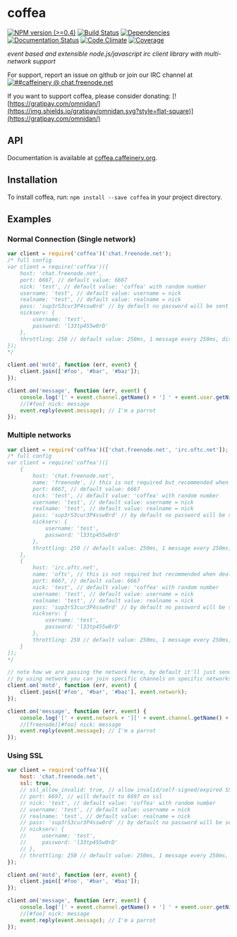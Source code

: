 # coffea

[![NPM version (>=0.4)](https://img.shields.io/npm/v/coffea.svg?style=flat-square)](https://www.npmjs.com/package/coffea) [![Build Status](https://img.shields.io/travis/caffeinery/coffea/master.svg?style=flat-square)](https://travis-ci.org/caffeinery/coffea) [![Dependencies](https://img.shields.io/david/caffeinery/coffea.svg?style=flat-square)](https://david-dm.org/caffeinery/coffea) [![Documentation Status](https://readthedocs.org/projects/coffea/badge/?style=flat-square&version=latest)](https://readthedocs.org/projects/coffea/?badge=latest) [![Code Climate](https://img.shields.io/codeclimate/github/caffeinery/coffea.svg?style=flat-square)](https://codeclimate.com/github/caffeinery/coffea) [![Coverage](https://img.shields.io/coveralls/caffeinery/coffea.svg?style=flat-square)](https://coveralls.io/r/caffeinery/coffea)

_event based and extensible node.js/javascript irc client library with multi-network support_

For support, report an issue on github or join our IRC channel at [![##caffeinery @ chat.freenode.net](https://img.shields.io/badge/IRC-irc.freenode.net%23%23caffeinery-00a8ff.svg?style=flat-square)](https://webchat.freenode.net/?channels=%23%23caffeinery&uio=d4)

If you want to support coffea, please consider donating: [![https://gratipay.com/omnidan/](https://img.shields.io/gratipay/omnidan.svg?style=flat-square)](https://gratipay.com/omnidan/)

## API

Documentation is available at [coffea.caffeinery.org](https://coffea.caffeinery.org/en/latest/).


## Installation

To install coffea, run: `npm install --save coffea` in your project directory.


## Examples
### Normal Connection (Single network)
```javascript
var client = require('coffea')('chat.freenode.net');
/* full config
var client = require('coffea')({
    host: 'chat.freenode.net',
    port: 6667, // default value: 6667
    nick: 'test', // default value: 'coffea' with random number
    username: 'test', // default value: username = nick
    realname: 'test', // default value: realname = nick
    pass: 'sup3rS3cur3P4ssw0rd' // by default no password will be sent
    nickserv: {
        username: 'test',
        password: 'l33tp455w0rD'
    },
    throttling: 250 // default value: 250ms, 1 message every 250ms, disable by setting to false
});
*/

client.on('motd', function (err, event) {
    client.join(['#foo', '#bar', '#baz']);
});

client.on('message', function (err, event) {
    console.log('[' + event.channel.getName() + '] ' + event.user.getNick() + ': ' + event.message);
    //[#foo] nick: message
    event.reply(event.message); // I'm a parrot
});
```

### Multiple networks
```javascript
var client = require('coffea')(['chat.freenode.net', 'irc.oftc.net']);
/* full config
var client = require('coffea')([
    {
        host: 'chat.freenode.net',
        name: 'freenode', // this is not required but recommended when dealing with multiple networks, by default a numeric id will be assigned
        port: 6667, // default value: 6667
        nick: 'test', // default value: 'coffea' with random number
        username: 'test', // default value: username = nick
        realname: 'test', // default value: realname = nick
        pass: 'sup3rS3cur3P4ssw0rd' // by default no password will be sent
        nickserv: {
            username: 'test',
            password: 'l33tp455w0rD'
        },
        throttling: 250 // default value: 250ms, 1 message every 250ms, disable by setting to false
    },
    {
        host: 'irc.oftc.net',
        name: 'oftc', // this is not required but recommended when dealing with multiple networks, by default a numeric id will be assigned
        port: 6667, // default value: 6667
        nick: 'test', // default value: 'coffea' with random number
        username: 'test', // default value: username = nick
        realname: 'test', // default value: realname = nick
        pass: 'sup3rS3cur3P4ssw0rd' // by default no password will be sent
        nickserv: {
            username: 'test',
            password: 'l33tp455w0rD'
        },
        throttling: 250 // default value: 250ms, 1 message every 250ms, disable by setting to false
    }
]);
*/

// note how we are passing the network here, by default it'll just send to all networks
// by using network you can join specific channels on specific networks
client.on('motd', function (err, event) {
    client.join(['#foo', '#bar', '#baz'], event.network);
});

client.on('message', function (err, event) {
    console.log('[' + event.network + '][' + event.channel.getName() + '] ' + event.user.getNick() + ': ' + event.message);
    //[freenode][#foo] nick: message
    event.reply(event.message); // I'm a parrot
});
```

### Using SSL
```javascript
var client = require('coffea')({
    host: 'chat.freenode.net',
    ssl: true,
    // ssl_allow_invalid: true, // allow invalid/self-signed/expired SSL certs - default value: false
    // port: 6697, // will default to 6697 on ssl
    // nick: 'test', // default value: 'coffea' with random number
    // username: 'test', // default value: username = nick
    // realname: 'test', // default value: realname = nick
    // pass: 'sup3rS3cur3P4ssw0rd' // by default no password will be sent
    // nickserv: {
    //     username: 'test',
    //     password: 'l33tp455w0rD'
    // },
    // throttling: 250 // default value: 250ms, 1 message every 250ms, disable by setting to false
});

client.on('motd', function (err, event) {
    client.join(['#foo', '#bar', '#baz']);
});

client.on('message', function (err, event) {
    console.log('[' + event.channel.getName() + '] ' + event.user.getNick() + ': ' + event.message);
    //[#foo] nick: message
    event.reply(event.message); // I'm a parrot
});
```
